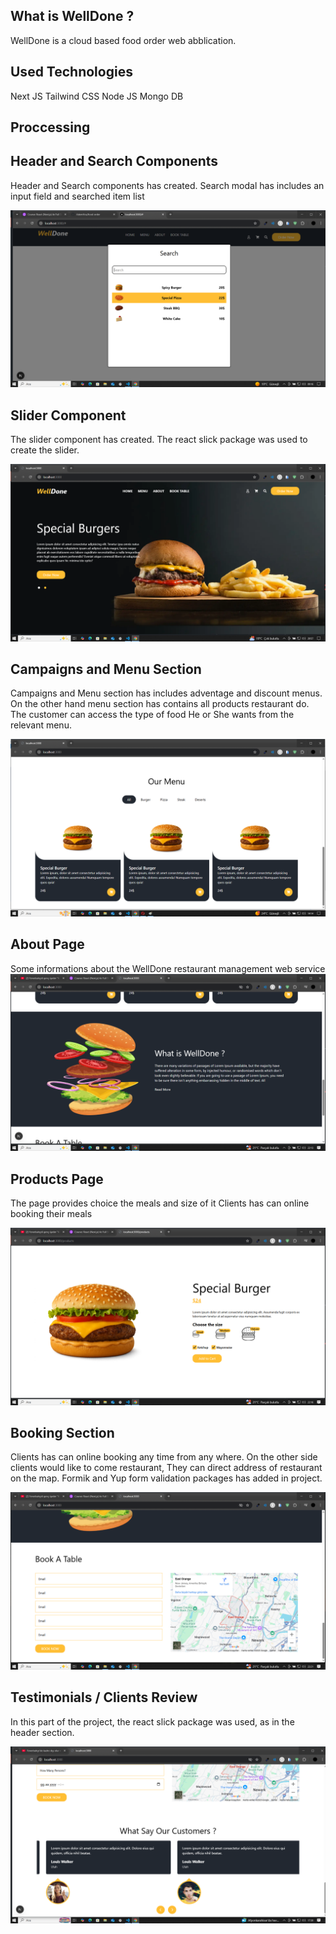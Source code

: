 ## What is WellDone ?

WellDone is a cloud based food order web abblication.

## Used Technologies

Next JS
Tailwind CSS
Node JS
Mongo DB

## Proccessing

## Header and Search Components
Header and Search components has created.
Search modal has includes an input field and searched item list

![Header](./public/images/Header.png)

## Slider Component

The slider component has created. The react slick package was used to create the slider.

![Slider & Hero](./public/images/ss-2.png)

## Campaigns and Menu Section
Campaigns and Menu section has includes adventage and discount 
menus.
On the other hand menu section has contains all products restaurant do.
The customer can access the type of food 
He or She wants from the relevant menu.

![Campaigns and Menu](/public/images/ss-3.png)

## About Page
Some informations about the WellDone restaurant management web service
![About Page](/public/images/ss-4.png)

## Products Page
The page provides choice the meals and size of it 
Clients has can online booking their meals

![Products Page](/public/images/ss-5.png)

## Booking Section
Clients has can  online booking any time from any where.
On the other side clients would like to come restaurant,
They can direct address of restaurant on the map.
Formik and Yup form validation packages has added in project.

![Booking Section](/public/images/ss-6.png)

## Testimonials / Clients Review
In this part of the project, the react slick package was used, as in the header section.

![Customers Section](/public/images/ss-8.png)



